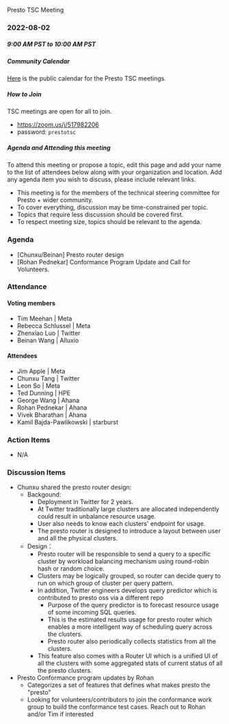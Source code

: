  Presto TSC Meeting

### 2022-08-02
##### 9:00 AM PST to 10:00 AM PST

##### Community Calendar

[Here](https://calendar.google.com/calendar/embed?src=linuxfoundation.org_vrjlva5b0u73ps75fvnv5sasi4%40group.calendar.google.com&ctz=America%2FChicago) is the public calendar for the Presto TSC meetings.

##### How to Join

TSC meetings are open for all to join.

* https://zoom.us/j/517982206
* password: `prestotsc`

##### Agenda and Attending this meeting

To attend this meeting or propose a topic, edit this page and add your name to the list of attendees below along with your organization and location. Add any agenda item you wish to discuss, please include relevant links.

* This meeting is for the members of the technical steering committee for Presto + wider community.
* To cover everything, discussion may be time-constrained per topic.
* Topics that require less discussion should be covered first.
* To respect meeting size, topics should be relevant to the agenda.

### Agenda

* [Chunxu/Beinan] Presto router design
* [Rohan Pednekar] Conformance Program Update and Call for Volunteers. 

### Attendance
#### Voting members

* Tim Meehan | Meta
* Rebecca Schlussel | Meta
* Zhenxiao Luo | Twitter
* Beinan Wang | Alluxio

#### Attendees
* Jim Apple | Meta
* Chunxu Tang |  Twitter
* Leon So | Meta
* Ted Dunning | HPE
* George Wang | Ahana
* Rohan Pednekar | Ahana
* Vivek Bharathan | Ahana
* Kamil Bajda-Pawlikowski | starburst

### Action Items
* N/A

### Discussion Items

* Chunxu shared the presto router design:
  * Backgound:
    * Deployment in Twitter for 2 years.
    * At Twitter traditionally large clusters are allocated independently could result in unbalance resource usage. 
    * User also needs to know each clusters' endpoint for usage. 
    * The presto router is designed to introduce a layout between user and all the physical clusters.
  * Design：
    * Presto router will be responsible to send a query to a specific cluster by workload balancing mechanism using round-robin hash or random choice. 
    * Clusters may be logically grouped, so router can decide query to run on which group of cluster per query pattern.
    * In addition, Twitter engineers develops query predictor which is contributed to presto oss via a different repo
      * Purpose of the query predictor is to forecast resource usage of some incoming SQL queries. 
      * This is the estimated results usage for presto router which enables a more intelligent way of scheduling query across the clusters.
      * Presto router also periodically collects statistics from all the clusters.
    * This feature also comes with a Router UI which is a unified UI of all the clusters with some aggregated stats of current status of all the presto clusters.
* Presto Conformance program updates by Rohan
  * Categorizes a set of features that defines what makes presto the "presto"
  * Looking for volunteers/contributors to join the conformance work group to build the conformance test cases. Reach out to Rohan and/or Tim if interested
